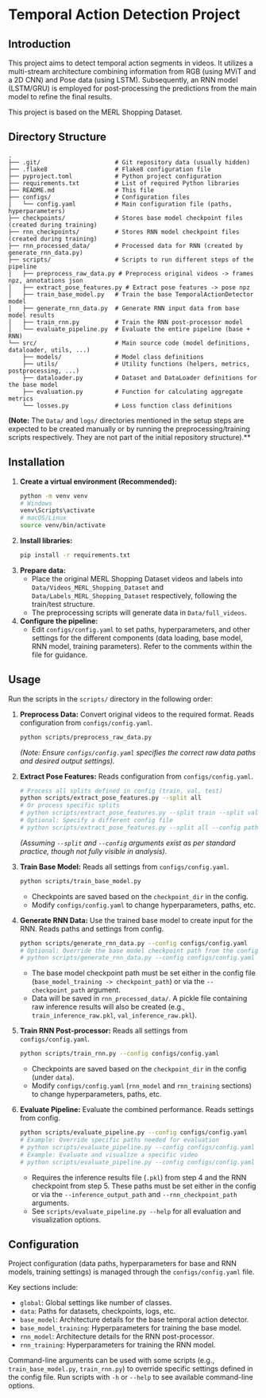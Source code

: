 # Temporal Action Detection Project

## Introduction

This project aims to detect temporal action segments in videos. It utilizes a multi-stream architecture combining information from RGB (using MViT and a 2D CNN) and Pose data (using LSTM). Subsequently, an RNN model (LSTM/GRU) is employed for post-processing the predictions from the main model to refine the final results.

This project is based on the MERL Shopping Dataset.

## Directory Structure

```
.
├── .git/                     # Git repository data (usually hidden)
├── .flake8                   # Flake8 configuration file
├── pyproject.toml            # Python project configuration
├── requirements.txt          # List of required Python libraries
├── README.md                 # This file
├── configs/                  # Configuration files
│   └── config.yaml           # Main configuration file (paths, hyperparameters)
├── checkpoints/              # Stores base model checkpoint files (created during training)
├── rnn_checkpoints/          # Stores RNN model checkpoint files (created during training)
├── rnn_processed_data/       # Processed data for RNN (created by generate_rnn_data.py)
├── scripts/                  # Scripts to run different steps of the pipeline
│   ├── preprocess_raw_data.py # Preprocess original videos -> frames npz, annotations json
│   ├── extract_pose_features.py # Extract pose features -> pose npz
│   ├── train_base_model.py   # Train the base TemporalActionDetector model
│   ├── generate_rnn_data.py  # Generate RNN input data from base model results
│   ├── train_rnn.py          # Train the RNN post-processor model
│   └── evaluate_pipeline.py  # Evaluate the entire pipeline (base + RNN)
└── src/                      # Main source code (model definitions, dataloader, utils, ...)
    ├── models/               # Model class definitions
    ├── utils/                # Utility functions (helpers, metrics, postprocessing, ...)
    ├── dataloader.py         # Dataset and DataLoader definitions for the base model
    ├── evaluation.py         # Function for calculating aggregate metrics
    └── losses.py             # Loss function class definitions
```

**(Note:** The `Data/` and `logs/` directories mentioned in the setup steps are expected to be created manually or by running the preprocessing/training scripts respectively. They are not part of the initial repository structure).**

## Installation

1.  **Create a virtual environment (Recommended):**
    ```bash
    python -m venv venv
    # Windows
    venv\Scripts\activate
    # macOS/Linux
    source venv/bin/activate
    ```
2.  **Install libraries:**
    ```bash
    pip install -r requirements.txt
    ```
3.  **Prepare data:**
    *   Place the original MERL Shopping Dataset videos and labels into `Data/Videos_MERL_Shopping_Dataset` and `Data/Labels_MERL_Shopping_Dataset` respectively, following the train/test structure.
    *   The preprocessing scripts will generate data in `Data/full_videos`.
4.  **Configure the pipeline:**
    *   Edit `configs/config.yaml` to set paths, hyperparameters, and other settings for the different components (data loading, base model, RNN model, training parameters). Refer to the comments within the file for guidance.

## Usage

Run the scripts in the `scripts/` directory in the following order:

1.  **Preprocess Data:** Convert original videos to the required format. Reads configuration from `configs/config.yaml`.
    ```bash
    python scripts/preprocess_raw_data.py
    ```
    *(Note: Ensure `configs/config.yaml` specifies the correct raw data paths and desired output settings).*

2.  **Extract Pose Features:** Reads configuration from `configs/config.yaml`.
    ```bash
    # Process all splits defined in config (train, val, test)
    python scripts/extract_pose_features.py --split all 
    # Or process specific splits
    # python scripts/extract_pose_features.py --split train --split val
    # Optional: Specify a different config file
    # python scripts/extract_pose_features.py --split all --config path/to/other_config.yaml 
    ```
    *(Assuming `--split` and `--config` arguments exist as per standard practice, though not fully visible in analysis).*

3.  **Train Base Model:** Reads all settings from `configs/config.yaml`.
    ```bash
    python scripts/train_base_model.py
    ```
    *   Checkpoints are saved based on the `checkpoint_dir` in the config.
    *   Modify `configs/config.yaml` to change hyperparameters, paths, etc.

4.  **Generate RNN Data:** Use the trained base model to create input for the RNN. Reads paths and settings from config.
    ```bash
    python scripts/generate_rnn_data.py --config configs/config.yaml
    # Optional: Override the base model checkpoint path from the config
    # python scripts/generate_rnn_data.py --config configs/config.yaml --checkpoint_path checkpoints/your_specific_model.pth
    ```
    *   The base model checkpoint path must be set either in the config file (`base_model_training -> checkpoint_path`) or via the `--checkpoint_path` argument.
    *   Data will be saved in `rnn_processed_data/`. A pickle file containing raw inference results will also be created (e.g., `train_inference_raw.pkl`, `val_inference_raw.pkl`).

5.  **Train RNN Post-processor:** Reads all settings from `configs/config.yaml`.
    ```bash
    python scripts/train_rnn.py --config configs/config.yaml
    ```
    *   Checkpoints are saved based on the `checkpoint_dir` in the config (under `data`).
    *   Modify `configs/config.yaml` (`rnn_model` and `rnn_training` sections) to change hyperparameters, paths, etc.

6.  **Evaluate Pipeline:** Evaluate the combined performance. Reads settings from config.
    ```bash
    python scripts/evaluate_pipeline.py --config configs/config.yaml
    # Example: Override specific paths needed for evaluation
    # python scripts/evaluate_pipeline.py --config configs/config.yaml --rnn_checkpoint_path rnn_checkpoints/best_rnn_model.pth --inference_output_path logs/val_inference_raw.pkl
    # Example: Evaluate and visualize a specific video
    # python scripts/evaluate_pipeline.py --config configs/config.yaml --visualize_video_id video123 
    ```
    *   Requires the inference results file (`.pkl`) from step 4 and the RNN checkpoint from step 5. These paths must be set either in the config or via the `--inference_output_path` and `--rnn_checkpoint_path` arguments.
    *   See `scripts/evaluate_pipeline.py --help` for all evaluation and visualization options.

## Configuration

Project configuration (data paths, hyperparameters for base and RNN models, training settings) is managed through the `configs/config.yaml` file.

Key sections include:
*   `global`: Global settings like number of classes.
*   `data`: Paths for datasets, checkpoints, logs, etc.
*   `base_model`: Architecture details for the base temporal action detector.
*   `base_model_training`: Hyperparameters for training the base model.
*   `rnn_model`: Architecture details for the RNN post-processor.
*   `rnn_training`: Hyperparameters for training the RNN model.

Command-line arguments can be used with some scripts (e.g., `train_base_model.py`, `train_rnn.py`) to override specific settings defined in the config file. Run scripts with `-h` or `--help` to see available command-line options.
